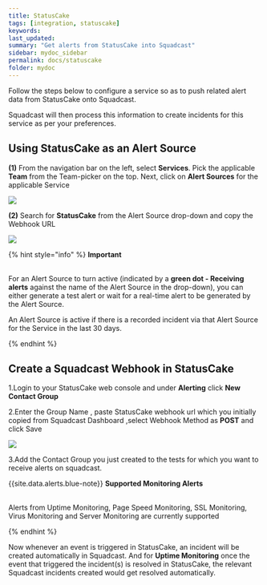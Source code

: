 ```yaml
---
title: StatusCake
tags: [integration, statuscake]
keywords: 
last_updated: 
summary: "Get alerts from StatusCake into Squadcast"
sidebar: mydoc_sidebar
permalink: docs/statuscake
folder: mydoc
---
```


Follow the steps below to configure a service so as to push related alert data from StatusCake onto Squadcast.

Squadcast will then process this information to create incidents for this service as per your preferences.

## Using StatusCake as an Alert Source

**(1)** From the navigation bar on the left, select **Services**. Pick the applicable **Team** from the Team-picker on the top. Next, click on **Alert Sources** for the applicable Service

![](../../.gitbook/assets/alert\_source\_1.png)

**(2)** Search for **StatusCake** from the Alert Source drop-down and copy the Webhook URL

![](../../.gitbook/assets/statuscake\_1.png)

{% hint style="info" %} 
<b>Important</b><br/><br/>
<p>For an Alert Source to turn active (indicated by a <b>green dot - Receiving alerts</b> against the name of the Alert Source in the drop-down), you can either generate a test alert or wait for a real-time alert to be generated by the Alert Source.</p>
<p>An Alert Source is active if there is a recorded incident via that Alert Source for the Service in the last 30 days.</p>
{% endhint %}

## Create a Squadcast Webhook in StatusCake

1.Login to your StatusCake web console and under **Alerting** click **New Contact Group**

2.Enter the Group Name , paste StatusCake webhook url which you initially copied from Squadcast Dashboard ,select Webhook Method as **POST** and click Save

![](../../.gitbook/assets/statuscake\_2.png)

3.Add the Contact Group you just created to the tests for which you want to receive alerts on squadcast.

{{site.data.alerts.blue-note}}
<b>Supported Monitoring Alerts</b>
<br/><br/><p>Alerts from Uptime Monitoring, Page Speed Monitoring, SSL Monitoring, Virus Monitoring and Server Monitoring are currently supported</p>
{% endhint %}

Now whenever an event is triggered in StatusCake, an incident will be created automatically in Squadcast. And for **Uptime Monitoring** once the event that triggered the incident(s) is resolved in StatusCake, the relevant Squadcast incidents created would get resolved automatically.